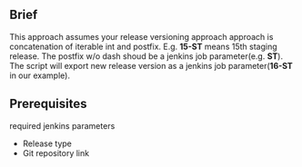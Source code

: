 Brief
---

This approach assumes your release versioning approach approach is concatenation
of iterable int and postfix. E.g. **15-ST** means 15th staging release. 
The postfix w/o dash shoud be a jenkins job parameter(e.g. **ST**). 
The script will export new release version as a jenkins job parameter(**16-ST** in our example).

Prerequisites
---
required jenkins parameters

* Release type
* Git repository link